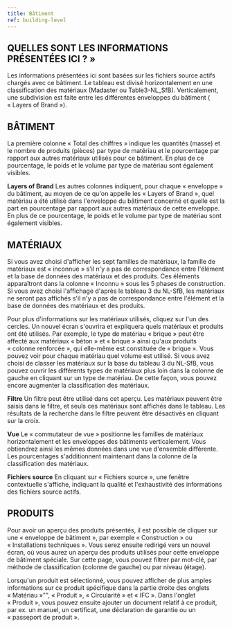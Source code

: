 ```yaml
---
title: Bâtiment
ref: building-level
---
```


## QUELLES SONT LES INFORMATIONS PRÉSENTÉES ICI ? »
Les informations présentées ici sont basées sur les fichiers source actifs chargés avec ce bâtiment. Le tableau est divisé horizontalement en une classification des matériaux (Madaster ou Table3-NL_SfB). Verticalement, une subdivision est faite entre les différentes enveloppes du bâtiment ( « Layers of Brand »).

## BÂTIMENT
La première colonne « Total des chiffres » indique les quantités (masse) et le nombre de produits (pièces) par type de matériau et le pourcentage par rapport aux autres matériaux utilisés pour ce bâtiment. En plus de ce pourcentage, le poids et le volume par type de matériau sont également visibles.

**Layers of Brand** Les autres colonnes indiquent, pour chaque « enveloppe » du bâtiment, au moyen de ce qu'on appelle les « Layers of Brand », quel matériau a été utilisé dans l'enveloppe du bâtiment concerné et quelle est la part en pourcentage par rapport aux autres matériaux de cette enveloppe. En plus de ce pourcentage, le poids et le volume par type de matériau sont également visibles.

## MATÉRIAUX
Si vous avez choisi d'afficher les sept familles de matériaux, la famille de matériaux est « inconnue » s'il n'y a pas de correspondance entre l'élément et la base de données des matériaux et des produits. Ces éléments apparaîtront dans la colonne « Inconnu » sous les 5 phases de construction. Si vous avez choisi l'affichage d'après le tableau 3 du NL-SfB, les matériaux ne seront pas affichés s'il n'y a pas de correspondance entre l'élément et la base de données des matériaux et des produits.

Pour plus d'informations sur les matériaux utilisés, cliquez sur l'un des cercles. Un nouvel écran s'ouvrira et expliquera quels matériaux et produits ont été utilisés. Par exemple, le type de matériau « brique » peut être affecté aux matériaux « béton » et « brique » ainsi qu'aux produits « colonne renforcée », qui elle-même est constituée de « brique ». Vous pouvez voir pour chaque matériau quel volume est utilisé. Si vous avez choisi de classer les matériaux sur la base du tableau 3 du NL-SfB, vous pouvez ouvrir les différents types de matériaux plus loin dans la colonne de gauche en cliquant sur un type de matériau. De cette façon, vous pouvez encore augmenter la classification des matériaux.

**Filtre**
Un filtre peut être utilisé dans cet aperçu. Les matériaux peuvent être saisis dans le filtre, et seuls ces matériaux sont affichés dans le tableau. Les résultats de la recherche dans le filtre peuvent être désactivés en cliquant sur la croix.

**Vue**
Le « commutateur de vue » positionne les familles de matériaux horizontalement et les enveloppes des bâtiments verticalement. Vous obtiendrez ainsi les mêmes données dans une vue d'ensemble différente. Les pourcentages s'additionnent maintenant dans la colonne de la classification des matériaux.

**Fichiers source**
En cliquant sur « Fichiers source », une fenêtre contextuelle s'affiche, indiquant la qualité et l'exhaustivité des informations des fichiers source actifs.

## PRODUITS
Pour avoir un aperçu des produits présentés, il est possible de cliquer sur une « enveloppe de bâtiment », par exemple « Construction » ou « Installations techniques ». Vous serez ensuite redirigé vers un nouvel écran, où vous aurez un aperçu des produits utilisés pour cette enveloppe de bâtiment spéciale. Sur cette page, vous pouvez filtrer par mot-clé, par méthode de classification (colonne de gauche) ou par niveau (étage).

Lorsqu'un produit est sélectionné, vous pouvez afficher de plus amples informations sur ce produit spécifique dans la partie droite des onglets « Matériau »"", « Produit », « Circularité » et « IFC ». Dans l'onglet « Produit », vous pouvez ensuite ajouter un document relatif à ce produit, par ex. un manuel, un certificat, une déclaration de garantie ou un « passeport de produit ».
